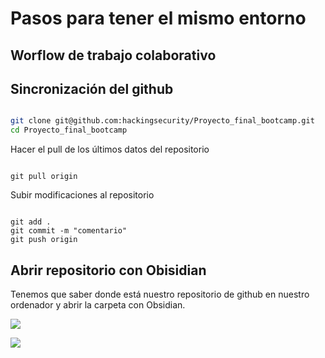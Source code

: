 

# Pasos para tener el mismo entorno


## Worflow de trabajo colaborativo



## Sincronización del github

```bash

git clone git@github.com:hackingsecurity/Proyecto_final_bootcamp.git
cd Proyecto_final_bootcamp

```

Hacer el pull de los últimos datos del repositorio


```shell

git pull origin

```


Subir modificaciones al repositorio

```shell

git add .
git commit -m "comentario"
git push origin

```



## Abrir repositorio con Obisidian


Tenemos que saber donde está nuestro repositorio de github en nuestro ordenador y abrir la carpeta con Obsidian.


![](adjuntos/Pasted%20image%2020250519205519.png)

![](adjuntos/Pasted%20image%2020250519205604.png)